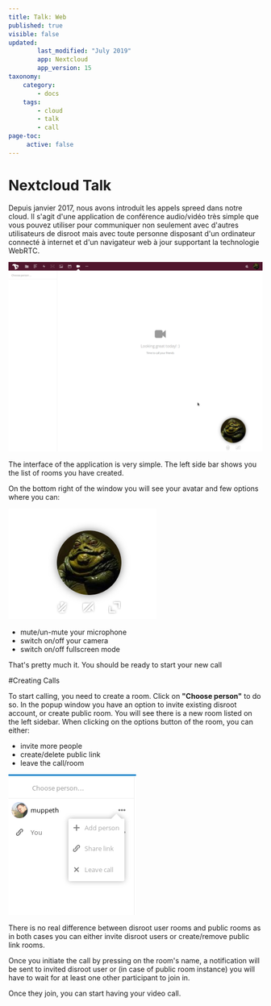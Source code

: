 ```yaml
---
title: Talk: Web
published: true
visible: false
updated:
        last_modified: "July 2019"
        app: Nextcloud
        app_version: 15
taxonomy:
    category:
        - docs
    tags:
        - cloud
        - talk
        - call
page-toc:
     active: false
---
```


# Nextcloud Talk

Depuis janvier 2017, nous avons introduit les appels spreed dans notre cloud. Il s'agit d'une application de conférence audio/vidéo très simple que vous pouvez utiliser pour communiquer non seulement avec d'autres utilisateurs de disroot mais avec toute personne disposant d'un ordinateur connecté à internet et d'un navigateur web à jour supportant la technologie WebRTC.

![](en/spreed_main.png)


The interface of the application is very simple. The left side bar shows you the list of rooms you have created.


On the bottom right of the window you will see your avatar and few options where you can:

![](en/spreed_bottom.png)

 - mute/un-mute your microphone
 - switch on/off your camera
 - switch on/off fullscreen mode

That's pretty much it. You should be ready to start your new call

#Creating Calls

To start calling, you need to create a room. Click on **"Choose person"** to do so. In the popup window you have an option to invite existing disroot account, or create public room.
You will see there is a new room listed on the left sidebar.
When clicking on the options button of the room, you can either:
  - invite more people
  - create/delete public link
  - leave the call/room

![](en/spreed_create_calls1.png)

There is no real difference between disroot user rooms and public rooms as in both cases you can either invite disroot users or create/remove public link rooms.

Once you initiate the call by pressing on the room's name, a notification will be sent to invited disroot user or (in case of public room instance) you will have to wait for at least one other participant to join in.

Once they join, you can start having your video call.
